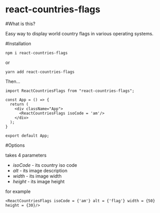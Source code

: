 # react-countries-flags

#What is this?

Easy way to display world country flags in various operating systems. 

#Installation

`npm i react-countries-flags`

or

`yarn add react-countries-flags`

Then...

```
import ReactCountriesFlags from "react-countries-flags";

const App = () => {
  return (
    <div className="App">
      <ReactCountriesFlags isoCode = 'am'/>
    </div>
  );
}

export default App;

```
#Options

<ReactCountriesFlags/> takes 4 parameters
* *isoCode* - its country iso code
* *alt* - its image description
* *width* - its image width
* *height* - its image height

for example 

```
<ReactCountriesFlags isoCode = {'am'} alt = {'flag'} width = {50} height = {30}/>
```
